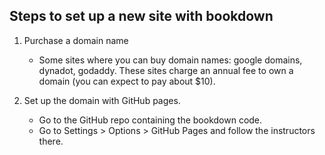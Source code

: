 ## Steps to set up a new site with bookdown

1. Purchase a domain name

    - Some sites where you can buy domain names: google domains, dynadot,
    godaddy. These sites charge an annual fee to own a domain (you can expect
    to pay about $10).

2. Set up the domain with GitHub pages.

    - Go to the GitHub repo containing the bookdown code.
    - Go to Settings > Options > GitHub Pages and follow the instructors there.




